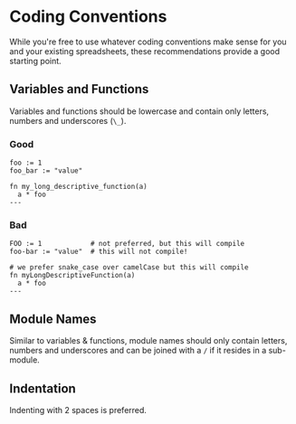 # Coding Conventions

While you're free to use whatever coding conventions make sense for you and your existing
spreadsheets, these recommendations provide a good starting point.

## Variables and Functions

Variables and functions should be lowercase and contain only letters, numbers and underscores (`\_`).

### Good
```csvpp
foo := 1
foo_bar := "value"

fn my_long_descriptive_function(a)
  a * foo
---
```

### Bad
```csvpp
FOO := 1            # not preferred, but this will compile
foo-bar := "value"  # this will not compile!

# we prefer snake_case over camelCase but this will compile
fn myLongDescriptiveFunction(a)
  a * foo
---
```

## Module Names

Similar to variables & functions, module names should only contain letters, numbers and underscores
and can be joined with a `/` if it resides in a sub-module.

## Indentation

Indenting with 2 spaces is preferred.

